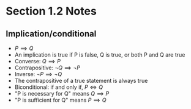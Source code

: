 # Section 1.2 Notes
## Implication/conditional 
- $P \implies Q$
- An implication is true if P is false, Q is true, or both P and Q are true
- Converse: $Q \implies P$
- Contrapositive: $\lnot Q \implies \lnot P$
- Inverse: $\lnot P \implies \lnot Q$
- The contrapositive of a true statement is always true
- Biconditional: if and only if, $P \iff Q$
- "P is necessary for Q" means $Q \implies P$
- "P is sufficient for Q" means $P \implies Q$
  
